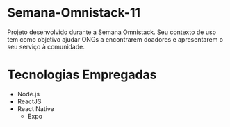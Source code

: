 # Semana-Omnistack-11

Projeto desenvolvido durante a Semana Omnistack. Seu contexto de uso tem como objetivo ajudar ONGs a encontrarem doadores e apresentarem o seu serviço à comunidade.

# Tecnologias Empregadas

* Node.js
* ReactJS
* React Native
  * Expo
  
